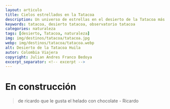 ```yaml
---
layout: articulo
title: Cielos estrellados en la Tatacoa
description: Un universo de estrellas en el desierto de la Tatacoa más cerquita de ti.
keywords: tatacoa, desierto tatacoa, observatorio tatacoa
categories: naturaleza
tags: [desierto, Tatacoa, naturaleza]
img: img/destinos/tatacoa/tatacoa.jpg
webp: img/destinos/tatacoa/tatacoa.webp
alt: Desierto de la Tatacoa Huila
autor: Colombia Viajera
copyright: Julian Andres Franco Bedoya
excerpt_separator: <!-- excerpt -->
---
```

# En construcción

> de ricardo que le gusta el helado con chocolate - Ricardo
<!-- excerpt -->
